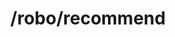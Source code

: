 ---
title: /robo/recommend
position: 7.0
type: get
description: Return an investment product based on the user's risk tolerence 
parameters:
  - name: questions
    content: Set of questionIds
  - name: answers
    content: Set of answerIds based on the selection in the same order as answer Ids
content_markdown: |-
  This call will return an investment fund based on the user's risk tolerence 
  {: .info }
  Investment fund based on the user's risk tolerence
left_code_blocks:
  - code_block: |-
      $.get("http://api.kapitalwise.com/robo/recommend", { 
      "token": "YOUR_APP_KEY",
      "questionIds":[1,2,3,4],
      "answerIds": [2,3,1,4]
      }, function(data) {
        alert(data);
      });
    title: jQuery
    language: javascript
right_code_blocks:
  - code_block: |2-
      {
        "id" : 123,
        "externalProductId" : "313",
        "fund_name" : "ABSA SELECT EQUITY FUNDS",
        "fund_code" : "ABSAEQTY",
        "fund_factsheet" : "https://www.absainvestments.co.za/wealth-and-investment-management/e-docs/fund-fact-sheets/Absa%20Select%20Equity%20Fund.pdf",
        "fund_info" : "High risk fund for investors who are not risk cautious. This fund is suitable for investors who seek long-term capital growth from equity exposure",
        "fund_icon_url" : "https://image.ibb.co/b96EUa/Core.png",
        "symbol" : "ABSAEQTY",
        "cusip" : "008000AA7",
        "fund_type" : "HightRisk"
      }
    title: Response
    language: json
  - code_block: |2-
      {
        "error": true,
        "message": "Could not recommend any product"
      }
    title: Error
    language: json
---